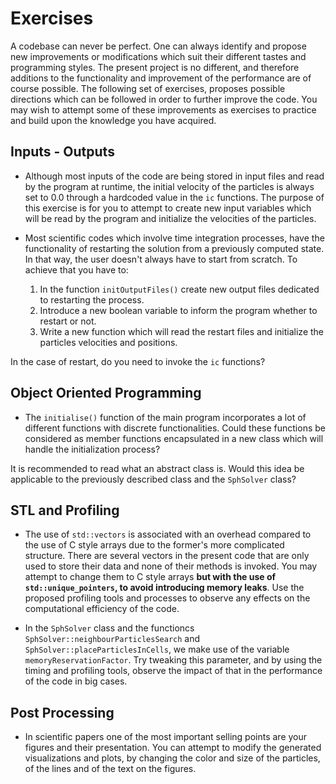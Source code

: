 # Exercises

A codebase can never be perfect. One can always identify and propose new improvements or modifications which suit their different tastes and programming styles. The present project is no different, and therefore additions to the functionality and improvement of the performance are of course possible. The following set of exercises, proposes possible directions which can be followed in order to further improve the code. You may wish to attempt some of these improvements as exercises to practice and build upon the knowledge you have acquired.

## Inputs - Outputs

- Although most inputs of the code are being stored in input files and read by the program at runtime, the initial velocity of the particles is always set to 0.0 through a hardcoded value in the ```ic``` functions. The purpose of this exercise is for you to attempt to create new input variables which will be read by the program and initialize the velocities of the particles.

- Most scientific codes which involve time integration processes, have the functionality of restarting the solution from a previously computed state. In that way, the user doesn't always have to start from scratch. To achieve that you have to:

    1) In the function ```initOutputFiles()``` create new output files dedicated to restarting the process.
    2) Introduce a new boolean variable to inform the program whether to restart or not.
    3) Write a new function which will read the restart files and initialize the particles velocities and positions.

In the case of restart, do you need to invoke the ```ic``` functions?

## Object Oriented Programming

- The ```initialise()``` function of the main program incorporates a lot of different functions with discrete functionalities. Could these functions be considered as member functions encapsulated in a new class which will handle the initialization process?

It is recommended to read what an abstract class is. Would this idea be applicable to the previously described class and the ```SphSolver``` class?

## STL and Profiling

- The use of ```std::vectors``` is associated with an overhead compared to the use of C style arrays due to the former's more complicated structure. There are several vectors in the present code that are only used to store their data and none of their methods is invoked. You may attempt to change them to C style arrays **but with the use of ```std::unique_pointers```, to avoid introducing memory leaks**. Use the proposed profiling tools and processes to observe any effects on the computational efficiency of the code.

- In the ```SphSolver``` class and the functioncs ```SphSolver::neighbourParticlesSearch``` and ```SphSolver::placeParticlesInCells```, we make use of the variable ```memoryReservationFactor```. Try tweaking this parameter, and by using the timing and profiling tools, observe the impact of that in the performance of the code in big cases.

## Post Processing

- In scientific papers one of the most important selling points are your figures and their presentation. You can attempt to modify the generated visualizations and plots, by changing the color and size of the particles, of the lines and of the text on the figures.